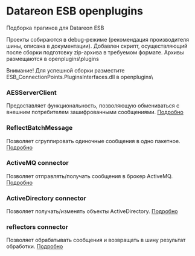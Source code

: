 # Datareon ESB openplugins
Подборка прагинов для Datareon ESB

Проекты собираются в debug-режиме (рекомендация производителя шины, описана в документации). Добавлен скрипт, осуществляющий после сборки подготовку zip-архива в требуемом формате.
Архивы размещаются в openplugins\plugins

Внимание! Для успешной сборки разместите ESB_ConnectionPoints.PluginsInterfaces.dll в openplugins\

### AESServerClient
Предоставляет функциональность, позволяющую обмениваться с внешним потребителем зашифрованными сообщениями.
[Подробно](/doc/aesserverclient.md)

### ReflectBatchMessage
Позволяет сгруппировать одиночные сообщения в одно пакетное.
[Подробно](/doc/reflectbatchmessage.md)

### ActiveMQ connector
Позволяет отправлять/получать сообщения в брокер ActiveMQ.
[Подробно](/doc/ActiveMQ.md)

### ActiveDirectory connector
Позволяет получать/изменять объекты ActiveDirectory.
[Подробно](/doc/ActiveDirectory.md)

### reflectors connector
Позволяет обрабатывать сообщения и возвращать в шину результат обработки.
[Подробно](/doc/reflectors.md)
